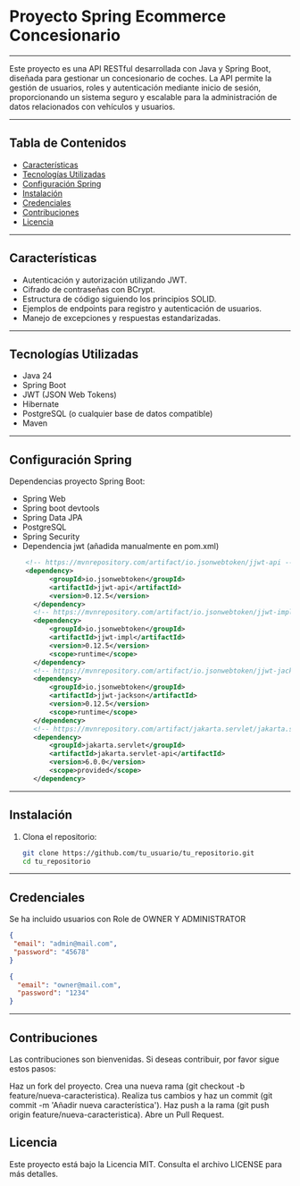 # Proyecto Spring Ecommerce Concesionario

---

Este proyecto es una API RESTful desarrollada con Java y Spring Boot, diseñada para gestionar un concesionario de coches. La API permite la gestión de usuarios, roles y autenticación mediante inicio de sesión, proporcionando un sistema seguro y escalable para la administración de datos relacionados con vehículos y usuarios.

---
## Tabla de Contenidos

- [Características](#características)
- [Tecnologías Utilizadas](#tecnologías-utilizadas)
- [Configuración Spring](#configuración-spring)
- [Instalación](#instalación)
- [Credenciales](#credenciales)
- [Contribuciones](#contribuciones)
- [Licencia](#licencia)
---
## Características

- Autenticación y autorización utilizando JWT.
- Cifrado de contraseñas con BCrypt.
- Estructura de código siguiendo los principios SOLID.
- Ejemplos de endpoints para registro y autenticación de usuarios.
- Manejo de excepciones y respuestas estandarizadas.
---
## Tecnologías Utilizadas

- Java 24
- Spring Boot
- JWT (JSON Web Tokens)
- Hibernate
- PostgreSQL (o cualquier base de datos compatible)
- Maven
---
## Configuración Spring

Dependencias proyecto Spring Boot:
* Spring Web
* Spring boot devtools
* Spring Data JPA
* PostgreSQL
* Spring Security
* Dependencia jwt (añadida manualmente en pom.xml)

``` xml
    <!-- https://mvnrepository.com/artifact/io.jsonwebtoken/jjwt-api -->
    <dependency>
          <groupId>io.jsonwebtoken</groupId>
          <artifactId>jjwt-api</artifactId>
          <version>0.12.5</version>
      </dependency>
      <!-- https://mvnrepository.com/artifact/io.jsonwebtoken/jjwt-impl -->
      <dependency>
          <groupId>io.jsonwebtoken</groupId>
          <artifactId>jjwt-impl</artifactId>
          <version>0.12.5</version>
          <scope>runtime</scope>
      </dependency>
      <!-- https://mvnrepository.com/artifact/io.jsonwebtoken/jjwt-jackson -->
      <dependency>
          <groupId>io.jsonwebtoken</groupId>
          <artifactId>jjwt-jackson</artifactId>
          <version>0.12.5</version>
          <scope>runtime</scope>
      </dependency>
      <!-- https://mvnrepository.com/artifact/jakarta.servlet/jakarta.servlet-api -->
      <dependency>
          <groupId>jakarta.servlet</groupId>
          <artifactId>jakarta.servlet-api</artifactId>
          <version>6.0.0</version>
          <scope>provided</scope>
      </dependency>
```
---
## Instalación

1. Clona el repositorio:
   ```bash
   git clone https://github.com/tu_usuario/tu_repositorio.git
   cd tu_repositorio
---

## Credenciales

Se ha incluido usuarios con Role de OWNER Y ADMINISTRATOR

   ```JSON
  {
    "email": "admin@mail.com",
    "password": "45678"
  }
  ```
  ```JSON
  {
    "email": "owner@mail.com",
    "password": "1234"
  }
  ```

---
## Contribuciones
Las contribuciones son bienvenidas. Si deseas contribuir, por favor sigue estos pasos:

Haz un fork del proyecto.
Crea una nueva rama (git checkout -b feature/nueva-caracteristica).
Realiza tus cambios y haz un commit (git commit -m 'Añadir nueva característica').
Haz push a la rama (git push origin feature/nueva-caracteristica).
Abre un Pull Request.

## Licencia
Este proyecto está bajo la Licencia MIT. Consulta el archivo LICENSE para más detalles.
